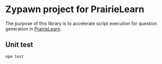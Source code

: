 # Zypawn project for PrairieLearn

The purpose of this library is to accelerate script execution for question generation
in [PrairieLearn](https://github.com/PrairieLearn/PrairieLearn).

## Unit test
```
npm test
```
